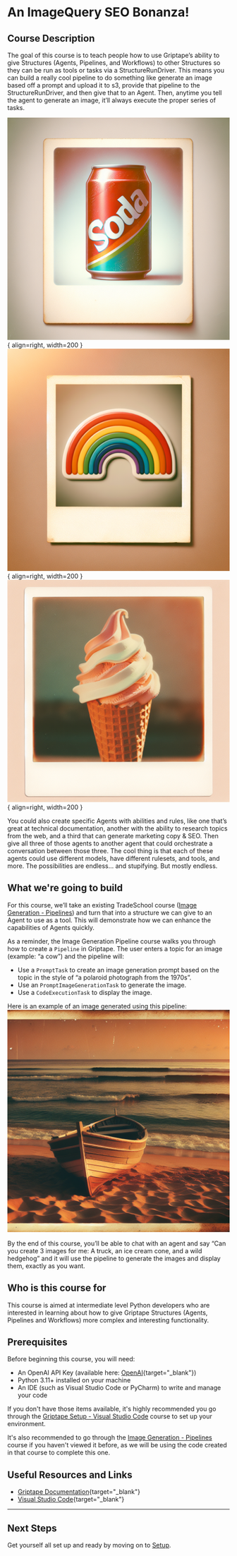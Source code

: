 # An ImageQuery SEO Bonanza!

## Course Description
The goal of this course is to teach people how to use Griptape’s ability to give Structures (Agents, Pipelines, and Workflows) to other Structures so they can be run as tools or tasks via a StructureRunDriver. This means you can build a really cool pipeline to do something like generate an image based off a prompt  and upload it to s3, provide that pipeline to the StructureRunDriver, and then give that to an Agent. Then, anytime you tell the agent to generate an image, it’ll always execute the proper series of tasks.

![soda](assets/soda.png){ align=right, width=200 }
![rainbow](assets/rainbow.png){ align=right, width=200 }
![icecream](assets/icecream.png){ align=right, width=200 }

You could also create specific Agents with abilities and rules, like one that’s great at technical documentation, another with the ability to research topics from the web, and a third that can generate marketing copy & SEO. Then give all three of those agents to another agent that could orchestrate a conversation between those three. The cool thing is that each of these agents could use different models, have different rulesets, and tools, and more. The possibilities are endless... and stupifying. But mostly endless.


## What we're going to build
For this course, we’ll take an existing TradeSchool course ([Image Generation - Pipelines](../create-image-pipeline/index.md)) and turn that into a structure we can give to an Agent to use as a tool. This will demonstrate how we can enhance the capabilities of Agents quickly.

As a reminder, the Image Generation Pipeline course walks you through how to create a `Pipeline` in Griptape. The user enters a topic for an image (example: “a cow”) and the pipeline will:

* Use a `PromptTask` to create an image generation prompt based on the topic in the style of “a polaroid photograph from the 1970s”.
* Use an `PromptImageGenerationTask` to generate the image.
* Use a `CodeExecutionTask` to display the image.

Here is an example of an image generated using this pipeline:
![boat](assets/boat.png)

By the end of this course, you’ll be able to chat with an agent and say “Can you create 3 images for me: A truck, an ice cream cone, and a wild hedgehog” and it will use the pipeline to generate the images and display them, exactly as you want.

## Who is this course for
This course is aimed at intermediate level Python developers who are interested in learning about how to give Griptape Structures (Agents, Pipelines and Workflows) more complex and interesting functionality.

## Prerequisites
Before beginning this course, you will need:

* An OpenAI API Key (available here: [OpenAI](https://beta.openai.com/account/api-keys){target="_blank"})
* Python 3.11+ installed on your machine
* An IDE (such as Visual Studio Code or PyCharm) to write and manage your code

If you don't have those items available, it's highly recommended you go through the [Griptape Setup - Visual Studio Code](../../setup/index.md) course to set up your environment.

It's also recommended to go through the  [Image Generation - Pipelines](../create-image-pipeline/index.md) course if you haven't viewed it before, as we will be using the code created in that course to complete this one.


## Useful Resources and Links

- [Griptape Documentation](https://github.com/griptape-ai/griptape){target="_blank"}
- [Visual Studio Code](https://code.visualstudio.com/){target="_blank"}


---
## Next Steps

Get yourself all set up and ready by moving on to [Setup](01_setup.md).

